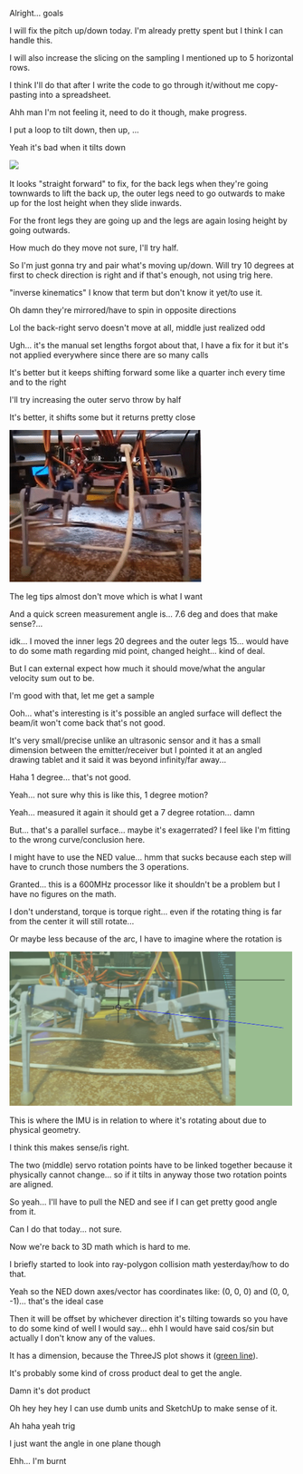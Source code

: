 Alright... goals

I will fix the pitch up/down today. I'm already pretty spent but I think I can handle this.

I will also increase the slicing on the sampling I mentioned up to 5 horizontal rows.

I think I'll do that after I write the code to go through it/without me copy-pasting into a spreadsheet.

Ahh man I'm not feeling it, need to do it though, make progress.

I put a loop to tilt down, then up, ...

Yeah it's bad when it tilts down

<img src="../../media/02-08-2022--tilt-issue.gif" width="500"/>

It looks "straight forward" to fix, for the back legs when they're going townwards to lift the back up, the outer legs need to go outwards to make up for the lost height when they slide inwards.

For the front legs they are going up and the legs are again losing height by going outwards.

How much do they move not sure, I'll try half.

So I'm just gonna try and pair what's moving up/down. Will try 10 degrees at first to check direction is right and if that's enough, not using trig here.

"inverse kinematics" I know that term but don't know it yet/to use it.

Oh damn they're mirrored/have to spin in opposite directions

Lol the back-right servo doesn't move at all, middle just realized odd

Ugh... it's the manual set lengths forgot about that, I have a fix for it but it's not applied everywhere since there are so many calls

It's better but it keeps shifting forward some like a quarter inch every time and to the right

I'll try increasing the outer servo throw by half

It's better, it shifts some but it returns pretty close

<img src="../../media/02-08-2022--improved-15-deg.gif"/>

The leg tips almost don't move which is what I want

And a quick screen measurement angle is... 7.6 deg and does that make sense?...

idk... I moved the inner legs 20 degrees and the outer legs 15... would have to do some math regarding mid point, changed height... kind of deal.

But I can external expect how much it should move/what the angular velocity sum out to be.

I'm good with that, let me get a sample

Ooh... what's interesting is it's possible an angled surface will deflect the beam/it won't come back that's not good.

It's very small/precise unlike an ultrasonic sensor and it has a small dimension between the emitter/receiver but I pointed it at an angled drawing tablet and it said it was beyond infinity/far away...

Haha 1 degree... that's not good.

Yeah... not sure why this is like this, 1 degree motion?

Yeah... measured it again it should get a 7 degree rotation... damn

But... that's a parallel surface... maybe it's exagerrated? I feel like I'm fitting to the wrong curve/conclusion here.

I might have to use the NED value... hmm that sucks because each step will have to crunch those numbers the 3 operations.

Granted... this is a 600MHz processor like it shouldn't be a problem but I have no figures on the math.

I don't understand, torque is torque right... even if the rotating thing is far from the center it will still rotate...

Or maybe less because of the arc, I have to imagine where the rotation is

<img src="../../media/02-08-2022--imu-rotation.PNG" width="500"/>

This is where the IMU is in relation to where it's rotating about due to physical geometry.

I think this makes sense/is right.

The two (middle) servo rotation points have to be linked together because it physically cannot change... so if it tilts in anyway those two rotation points are aligned.

So yeah... I'll have to pull the NED and see if I can get pretty good angle from it.

Can I do that today... not sure.

Now we're back to 3D math which is hard to me.

I briefly started to look into ray-polygon collision math yesterday/how to do that.

Yeah so the NED down axes/vector has coordinates like:
(0, 0, 0) and (0, 0, -1)... that's the ideal case

Then it will be offset by whichever direction it's tilting towards so you have to do some kind of well I would say... ehh I would have said cos/sin but actually I don't know any of the values.

It has a dimension, because the ThreeJS plot shows it ([green line](https://youtu.be/zFNvpdsRMnY?t=13)).

It's probably some kind of cross product deal to get the angle.

Damn it's dot product

Oh hey hey hey I can use dumb units and SketchUp to make sense of it.

Ah haha yeah trig

I just want the angle in one plane though

Ehh... I'm burnt


